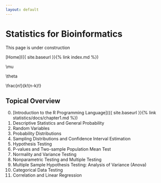 ```yaml
---
layout: default
---
```


# Statistics for Bioinformatics

This page is under construction

[Home]({{ site.baseurl }}{% link index.md %})



\mu

\theta

\frac{n!}{k!(n-k)!}

## Topical Overview

0. [Introduction to the R Programming Language]({{ site.baseurl }}{% link statistics/docs/chapter1.md %})
1. Descriptive Statistics and General Probability
2. Random Variables
3. Probability Distributions
4. Sampling Distributions and Confidence Interval Estimation
5. Hypothesis Testing
6. P-values and Two-sample Population Mean Test
7. Normality and Variance Testing
8. Nonparametric Testing and Multiple Testing
9. Multiple Sample Hypothesis Testing: Analysis of Variance (Anova)
10. Categorical Data Testing
11. Correlation and Linear Regression



